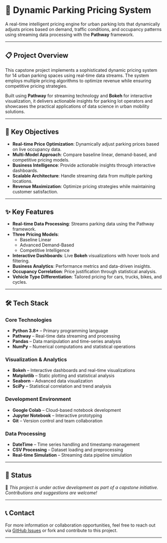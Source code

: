 # 🚗 Dynamic Parking Pricing System

A real-time intelligent pricing engine for urban parking lots that dynamically adjusts prices based on demand, traffic conditions, and occupancy patterns using streaming data processing with the **Pathway** framework.

---

## 📋 Project Overview

This capstone project implements a sophisticated dynamic pricing system for 14 urban parking spaces using real-time data streams. The system employs multiple pricing algorithms to optimize revenue while ensuring competitive pricing strategies.

Built using **Pathway** for streaming technology and **Bokeh** for interactive visualization, it delivers actionable insights for parking lot operators and showcases the practical applications of data science in urban mobility solutions.

---

## 🎯 Key Objectives

- **Real-time Price Optimization**: Dynamically adjust parking prices based on live occupancy data.  
- **Multi-Model Approach**: Compare baseline linear, demand-based, and competitive pricing models.  
- **Business Intelligence**: Provide actionable insights through interactive dashboards.  
- **Scalable Architecture**: Handle streaming data from multiple parking locations.  
- **Revenue Maximization**: Optimize pricing strategies while maintaining customer satisfaction.  

---

## ✨ Key Features

- **Real-time Data Processing**: Streams parking data using the Pathway framework.  
- **Three Pricing Models**:
  - Baseline Linear
  - Advanced Demand-Based
  - Competitive Intelligence  
- **Interactive Dashboards**: Live **Bokeh** visualizations with hover tools and filtering.  
- **Business Analytics**: Performance metrics and data-driven insights.  
- **Occupancy Correlation**: Price justification through statistical analysis.  
- **Vehicle Type Differentiation**: Tailored pricing for cars, trucks, bikes, and cycles.  

---

## 🛠️ Tech Stack

### Core Technologies

- **Python 3.8+** – Primary programming language  
- **Pathway** – Real-time data streaming and processing  
- **Pandas** – Data manipulation and time-series analysis  
- **NumPy** – Numerical computations and statistical operations  

### Visualization & Analytics

- **Bokeh** – Interactive dashboards and real-time visualizations  
- **Matplotlib** – Static plotting and statistical analysis  
- **Seaborn** – Advanced data visualization  
- **SciPy** – Statistical correlation and trend analysis  

### Development Environment

- **Google Colab** – Cloud-based notebook development  
- **Jupyter Notebook** – Interactive prototyping  
- **Git** – Version control and team collaboration  

### Data Processing

- **DateTime** – Time series handling and timestamp management  
- **CSV Processing** – Dataset loading and preprocessing  
- **Real-time Simulation** – Streaming data pipeline simulation  

---

## 📌 Status

🚧 *This project is under active development as part of a capstone initiative. Contributions and suggestions are welcome!*

---

## 📞 Contact

For more information or collaboration opportunities, feel free to reach out via [GitHub Issues](https://github.com/your-username/your-repo/issues) or fork and contribute to this project.

---

